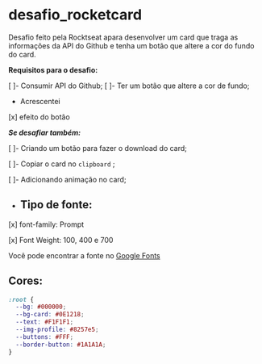 # desafio_rocketcard
Desafio feito pela Rocktseat apara desenvolver um card que traga as informações da API do Github e tenha um botão que altere a cor do fundo do card.

**Requisitos para o desafio:**

[ ]- Consumir API do Github; 
[ ]- Ter um botão que altere a cor de fundo;

- Acrescentei

[x]  efeito do botão 

***Se desafiar também:***

[ ]- Criando um botão para fazer o download do card;

[ ]- Copiar o card no `clipboard` ;

[ ]- Adicionando animação no card;


- ## **Tipo de fonte:**

[x] font-family: Prompt 

[x] Font Weight: 100, 400 e 700

Você pode encontrar a fonte no [Google Fonts](https://fonts.google.com/)

## **Cores:**

```css
:root {
  --bg: #000000;
  --bg-card: #0E1218;
  --text: #F1F1F1;
  --img-profile: #8257e5;
  --buttons: #FFF;
  --border-button: #1A1A1A;
}
```
